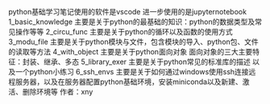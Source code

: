 python基础学习笔记使用的软件是vscode
进一步使用的是jupyternotebook
1_basic_knowledge 主要是关于python的最基础的知识：python的数据类型及常见操作等等
2_circu_func 主要是关于python的循环以及函数的使用方式
3_modu_file 主要是关于python模块与文件，包含模块的导入、python包、文件的读取等方法
4_with_object 主要是关于python面向对象 面向对象的三大主要特征：封装、继承、多态
5_library_exer 主要是关于python常见的标准库的描述  以及一个python小练习
6_ssh_envs 主要是关于如何通过windows使用ssh连接远程服务器，以及在服务器配置python基础环境，安装miniconda以及新建、激活、删除环境等
作者：xny

